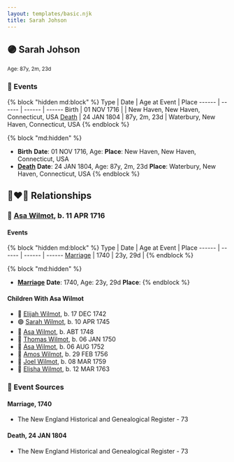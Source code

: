 ```yaml
---
layout: templates/basic.njk
title: Sarah Johson
---
```

## 🟣 Sarah Johson
<small>Age: 87y, 2m, 23d</small>

### 📆 Events

{% block "hidden md:block" %}
Type | Date | Age at Event | Place
------ | ------ | ------ | ------
Birth | 01 NOV 1716 |  | New Haven, New Haven, Connecticut, USA
[Death](#event-event-4) | 24 JAN 1804 | 87y, 2m, 23d | Waterbury, New Haven, Connecticut, USA
{% endblock %}

{% block "md:hidden" %}
- **Birth**
**Date**: 01 NOV 1716, Age:
**Place**: New Haven, New Haven, Connecticut, USA
- **[Death](#event-event-4)**
**Date**: 24 JAN 1804, Age: 87y, 2m, 23d
**Place**: Waterbury, New Haven, Connecticut, USA
{% endblock %}

## 👩‍❤️‍👨 Relationships

### 🔵 [Asa Wilmot](/people/1/15735504), b. 11 APR 1716

#### Events

{% block "hidden md:block" %}
Type | Date | Age at Event | Place
------ | ------ | ------ | ------
[Marriage](#event-family-0-event-0) | 1740 | 23y, 29d |
{% endblock %}

{% block "md:hidden" %}
- **[Marriage](#event-family-0-event-0)**
**Date**: 1740, Age: 23y, 29d
**Place**:
{% endblock %}

#### Children With Asa Wilmot
* 🔵 [Elijah Wilmot](/people/9/99050066), b. 17 DEC 1742
* 🟣 [Sarah Wilmot](/people/3/33582066), b. 10 APR 1745
* 🔵 [Asa Wilmot](/people/4/47117298), b. ABT 1748
* 🔵 [Thomas Wilmot](/people/4/47695656), b. 06 JAN 1750
* 🔵 [Asa Wilmot](/people/9/91393496), b. 06 AUG 1752
* 🔵 [Amos Wilmot](/people/3/34677049), b. 29 FEB 1756
* 🔵 [Joel Wilmot](/people/1/17310990), b. 08 MAR 1759
* 🔵 [Elisha Wilmot](/people/2/21177328), b. 12 MAR 1763
### 📰 Event Sources

#### <a id="event-family-0-event-0"></a> Marriage, 1740
* The New England Historical and Genealogical Register  - 73

#### <a id="event-event-4"></a> Death, 24 JAN 1804
* The New England Historical and Genealogical Register  - 73
